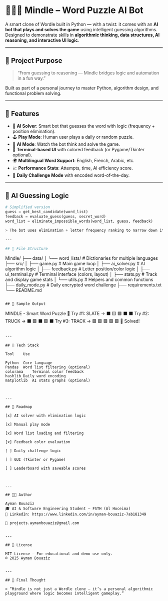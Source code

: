 # 🧑‍💻🧠 Mindle – Word Puzzle AI Bot

A smart clone of Wordle built in Python — with a twist: it comes with an **AI bot that plays and solves the game** using intelligent guessing algorithms.  
Designed to demonstrate skills in **algorithmic thinking, data structures, AI reasoning, and interactive UI logic**.

---

## 🎯 Project Purpose

> “From guessing to reasoning — Mindle bridges logic and automation in a fun way.”

Built as part of a personal journey to master Python, algorithm design, and functional problem solving.

---

## 🚀 Features

- 🧠 **AI Solver**: Smart bot that guesses the word with logic (frequency + position elimination).
- 🕹️ **Play Mode**: Human user plays a daily or random puzzle.
- 🤖 **AI Mode**: Watch the bot think and solve the game.
- 🎨 **Terminal-based UI** with colored feedback (or Pygame/Tkinter optional).
- 🌍 **Multilingual Word Support**: English, French, Arabic, etc.
- 📈 **Performance Stats**: Attempts, time, AI efficiency score.
- 🔐 **Daily Challenge Mode** with encoded word-of-the-day.

---

## 🧠 AI Guessing Logic

```python
# Simplified version
guess = get_best_candidate(word_list)
feedback = evaluate_guess(guess, secret_word)
word_list = eliminate_impossible_words(word_list, guess, feedback)

> The bot uses elimination + letter frequency ranking to narrow down its guesses like a real player.

---

## 🧩 File Structure
```
Mindle/
├── data/
│   └── word_lists/           # Dictionaries for multiple languages
├── src/
│   ├── game.py               # Main game loop
│   ├── ai_solver.py          # AI algorithm logic
│   ├── feedback.py           # Letter position/color logic
│   ├── ui_terminal.py        # Terminal interface (colors, layout)
│   ├── stats.py              # Track and display game stats
│   └── utils.py              # Helpers and common functions
├── daily_mode.py             # Daily encrypted word challenge
├── requirements.txt
└── README.md
```

## 🧪 Sample Output
```
MINDLE - Smart Word Puzzle 🎯
Try #1:  SLATE →  ⬛ 🟨 🟩 ⬛ ⬛
Try #2:  TRUCK →  ⬛ 🟩 ⬛ 🟩 ⬛
Try #3:  TRACK →  🟩 🟩 🟩 🟩 🟩 🎉 Solved!
```

---

## 🔧 Tech Stack

Tool	Use

Python	Core language
Pandas	Word list filtering (optional)
colorama	Terminal color feedback
hashlib	Daily word encoding
matplotlib	AI stats graphs (optional)



---

## 🏁 Roadmap

[x] AI solver with elimination logic

[x] Manual play mode

[x] Word list loading and filtering

[x] Feedback color evaluation

[ ] Daily challenge logic

[ ] GUI (Tkinter or Pygame)

[ ] Leaderboard with saveable scores



---

## 👨‍💻 Author

Ayman Bouaziz
🎓 AI & Software Engineering Student – FSTH (Al Hoceima)
🔗 LinkedIn: https://www.linkedin.com/in/ayman-bouaziz-7ab181349

📧 projects.aymanbouaziz@gmail.com


---

## 📜 License

MIT License – For educational and demo use only.
© 2025 Ayman Bouaziz


---

## 💬 Final Thought

> “Mindle is not just a Wordle clone — it’s a personal algorithmic playground where logic becomes intelligent gameplay.”
